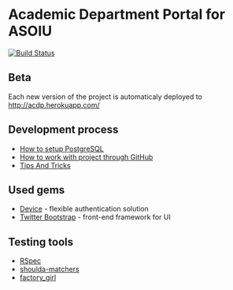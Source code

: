 # Academic Department Portal for ASOIU

[![Build Status](https://travis-ci.org/KPI-ASOIU/AcDP.png?branch=master)](https://travis-ci.org/KPI-ASOIU/AcDP)
## Beta
Each new version of the project is automaticaly deployed to http://acdp.herokuapp.com/

## Development process
- [How to setup PostgreSQL](https://github.com/KPI-ASOIU/AcDP/wiki/How-to-setup-PostgreSQL)
- [How to work with project through GitHub](https://github.com/KPI-ASOIU/AcDP/wiki/How-to-work-with-project-through-github)
- [Tips And Tricks](https://github.com/KPI-ASOIU/AcDP/wiki/Tips-And-Tricks)

## Used gems
- [Device](http://devise.plataformatec.com.br/) - flexible authentication solution
- [Twitter Bootstrap](http://getbootstrap.com/) - front-end framework for UI

## Testing tools
- [RSpec](http://rubydoc.info/gems/rspec-rails/frames)
- [shoulda-matchers](https://github.com/thoughtbot/shoulda-matchers)
- [factory_girl](https://github.com/thoughtbot/factory_girl/blob/master/GETTING_STARTED.md)
